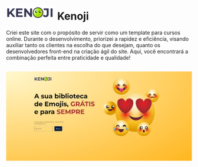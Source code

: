 <h1><img height="40px" src="/kenoji/images/logo.svg"> Kenoji</h1>

Criei este site com o propósito de servir como um template para cursos online. Durante o desenvolvimento, priorizei a rapidez e eficiência, visando auxiliar tanto os clientes na escolha do que desejam, quanto os desenvolvedores front-end na criação ágil do site. Aqui, você encontrará a combinação perfeita entre praticidade e qualidade!
##
<img src="/kenoji/images/1.jpg">
